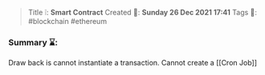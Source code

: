 > Title ❕: **Smart Contract**
> Created 📅: **Sunday 26 Dec 2021 17:41**
  Tags 📎: #blockchain #ethereum

### Summary ⌛:
Draw back is cannot instantiate a transaction. Cannot create a [[Cron Job]]